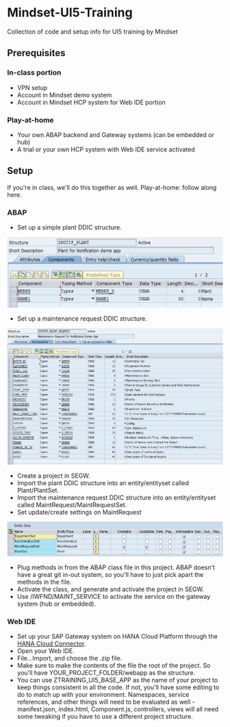 # Mindset-UI5-Training
Collection of code and setup info for UI5 training by Mindset

## Prerequisites ##
### In-class portion ###
+ VPN setup
+ Account in Mindset demo system
+ Account in Mindset HCP system for Web IDE portion

### Play-at-home ###
+ Your own ABAP backend and Gateway systems (can be embedded or hub) 
+ A trial or your own HCP system with Web IDE service activated

## Setup ##
If you're in class, we'll do this together as well. Play-at-home: follow along here. 

### ABAP ###
+ Set up a simple plant DDIC structure. 

![alt text](https://raw.githubusercontent.com/paul-modderman/Mindset-UI5-Training/master/Plant_Entity_DDIC.png "Plant Entity")

+ Set up a maintenance request DDIC structure. 

![alt text](https://raw.githubusercontent.com/paul-modderman/Mindset-UI5-Training/master/MaintRequest_Entity_DDIC.png "MaintRequest Entity")

+ Create a project in SEGW. 
+ Import the plant DDIC structure into an entity/entityset called Plant/PlantSet. 
+ Import the maintenance request DDIC structure into an entity/entityset called MaintRequest/MaintRequestSet. 
+ Set update/create settings on MaintRequest

![alt text](https://raw.githubusercontent.com/paul-modderman/Mindset-UI5-Training/master/MaintRequest_Entity_CREATE_UPDATE.png "Create/Update Settings")

+ Plug methods in from the ABAP class file in this project. ABAP doesn't have a great git in-out system, so you'll have to just pick apart the methods in the file. 
+ Activate the class, and generate and activate the project in SEGW. 
+ Use /IWFND/MAINT_SERVICE to activate the service on the gateway system (hub or embedded). 

### Web IDE ###
+ Set up your SAP Gateway system on HANA Cloud Platform through the [HANA Cloud Connector](http://www.sdn.sap.com/irj/scn/go/portal/prtroot/docs/library/uuid/1019847e-e2aa-3210-6f97-93fbd76947ef?QuickLink=index&overridelayout=true&59983513326533). 
+ Open your Web IDE.
+ File...Import, and choose the .zip file.
+ Make sure to make the contents of the file the root of the project. So you'll have YOUR_PROJECT_FOLDER/webapp as the structure. 
+ You can use ZTRAINING_UI5_BASE_APP as the name of your project to keep things consistent in all the code. If not, you'll have some editing to do to match up with your environment. Namespaces, service references, and other things will need to be evaluated as well - manifest.json, index.html, Component.js, controllers, views will all need some tweaking if you have to use a different project structure. 
